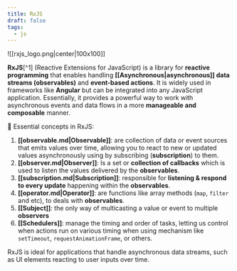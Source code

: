 ```yaml
---
title: RxJS
draft: false
tags:
  - js
---
```


![[rxjs_logo.png|center|100x100]]

**RxJS**[^1]  (Reactive Extensions for JavaScript) is a library for **reactive programming** that enables handling **[[Asynchronous|asynchronous]] data streams (observables)** and **event-based actions**. It is widely used in frameworks like **Angular** but can be integrated into any JavaScript application. Essentially, it provides a powerful way to work with asynchronous events and data flows in a more **manageable and composable** manner.

📌 Essential concepts in RxJS:

1. **[[observable.md|Observable]]**: are collection of data or event sources that emits values over time, allowing you to react to new or updated values asynchronously using by subscribing (**subscription**) to them.
2. **[[observer.md|Observer]]**: Is a set or **collection of callbacks** which is used to listen the values delivered by the **observables**.
3. **[[subscription.md|Subscription]]**: responsible for **listening & respond to every update** happening within the **observables**.
4. **[[operator.md|Operator]]**: are functions like array methods (`map`, `filter` and etc), to deals with **observables**.
5. **[[Subject]]**: the only way of multicasting a value or event to multiple **observers**
6. **[[Schedulers]]**: manage the timing and order of tasks, letting us control when actions run on various timing when using mechanism like `setTimeout`, `requestAnimationFrame`, or others.

RxJS is ideal for applications that handle asynchronous data streams, such as UI elements reacting to user inputs over time.
